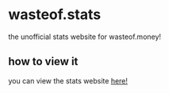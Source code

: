 # wasteof.stats
the unofficial stats website for wasteof.money!
## how to view it
you can view the stats website [here!](https://wasteof.stats.scratchstatus.org)
